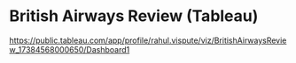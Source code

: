 # British Airways Review (Tableau)
https://public.tableau.com/app/profile/rahul.vispute/viz/BritishAirwaysReview_17384568000650/Dashboard1
